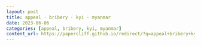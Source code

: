 ```yaml
---
layout: post
title: appeal · bribery · kyi · myanmar
date: 2023-06-06
categories: [appeal, bribery, kyi, myanmar]
content_url: https://papercliff.github.io/redirect/?q=appeal+bribery+kyi+myanmar&tbs=cdr:1,cd_min:6/5/2023,cd_max:6/7/2023
---
```

